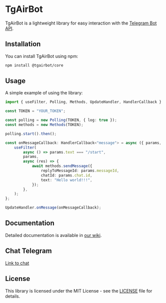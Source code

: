 # TgAirBot
TgAirBot is a lightweight library for easy interaction with the [Telegram Bot API](https://core.telegram.org/bots/api).

## Installation
You can install TgAirBot using npm:
```bash
npm install @tgairbot/core
```
## Usage

A simple example of using the library:
```typescript
import { useFilter, Polling, Methods, UpdateHandler, HandlerCallback } from "@tgairbot/core";

const TOKEN = "YOUR_TOKEN";

const polling = new Polling(TOKEN, { log: true });
const methods = new Methods(TOKEN);

polling.start().then();

const onMessageCallback: HandlerCallback<"message"> = async ({ params, wrapper }) => {
    useFilter(
        async () => params.text === "/start",
        params,
        async (res) => {
            await methods.sendMessage({
                replyToMessageId: params.messageId,
                chatId: params.chat.id,
                text: "Hello world!!!",
            });
        },
    );
};

UpdateHandler.onMessage(onMessageCallback);
```

## Documentation
Detailed documentation is available in [our wiki](https://github.com/tgairbot/core/wiki).

## Chat Telegram
[Link to chat](https://t.me/tgairbot)

## License
This library is licensed under the MIT License - see the [LICENSE](https://github.com/tgairbot/core/blob/main/LICENSE) file for details.

